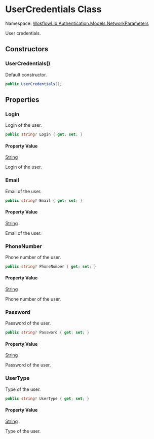 # UserCredentials Class 

Namespace: [WokflowLib.Authentication.Models.NetworkParameters](WokflowLib.Authentication.Models.NetworkParameters.md)

User credentials.

## Constructors

### UserCredentials()

Default constructor.

```C#
public UserCredentials();
```

## Properties

### Login

Login of the user.

```C#
public string? Login { get; set; }
```

#### Property Value

[String](https://learn.microsoft.com/en-us/dotnet/api/system.string)

Login of the user.

### Email

Email of the user.

```C#
public string? Email { get; set; }
```

#### Property Value

[String](https://learn.microsoft.com/en-us/dotnet/api/system.string)

Email of the user.

### PhoneNumber

Phone number of the user.

```C#
public string? PhoneNumber { get; set; }
```

#### Property Value

[String](https://learn.microsoft.com/en-us/dotnet/api/system.string)

Phone number of the user.

### Password

Password of the user.

```C#
public string? Password { get; set; }
```

#### Property Value

[String](https://learn.microsoft.com/en-us/dotnet/api/system.string)

Password of the user.

### UserType

Type of the user.

```C#
public string? UserType { get; set; }
```

#### Property Value

[String](https://learn.microsoft.com/en-us/dotnet/api/system.string)

Type of the user.
